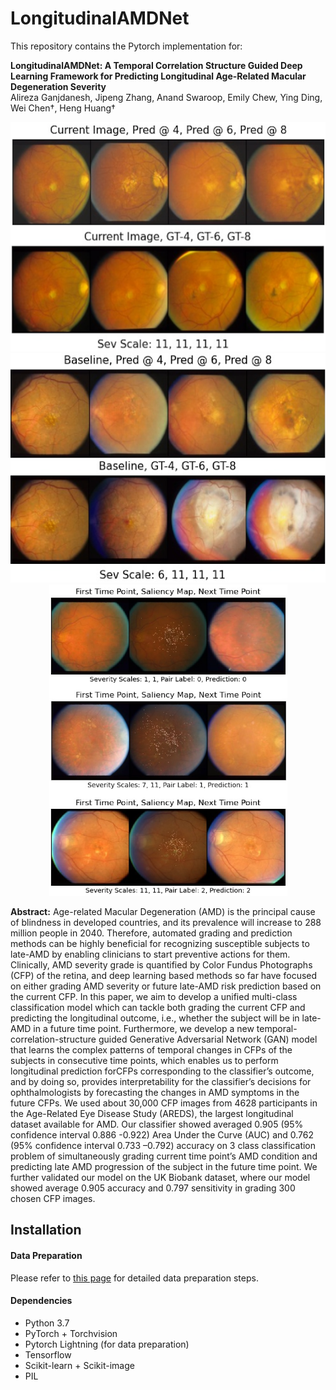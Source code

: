# LongitudinalAMDNet

This repository contains the Pytorch implementation for:

**LongitudinalAMDNet: A Temporal Correlation Structure Guided Deep Learning Framework for Predicting Longitudinal Age-Related Macular Degeneration Severity**<br/>Alireza Ganjdanesh, Jipeng Zhang, Anand Swaroop, Emily Chew, Ying Ding, Wei Chen&dagger;, Heng Huang&dagger;

<div align="center">
    <img style="display: inline" src=./Figures/LongitudinalPred.png width = '586px' height = '367px'>
    <img style="display: inline" src=./Figures/ProgressedMainText1.png width = '586px' height = '367px'>
</div>
<div align="center">
    <img style="display: inline" src=./Figures/saliency.png width = '381px' height = '498px'>
</div>

**Abstract:** Age-related  Macular  Degeneration  (AMD)  is  the  principal  cause  of  blindness  in  developed countries, and  its  prevalence  will  increase to  288 million  people  in  2040.  Therefore,  automated grading and prediction methods can be highly beneficial for recognizing susceptible subjects to late-AMD  by  enabling  clinicians to  start  preventive  actions  for  them.  Clinically,  AMD  severity grade  is  quantified  by  Color  Fundus  Photographs  (CFP)  of  the  retina,  and  deep  learning  based methods so far have focused on either grading AMD severity or future late-AMD risk prediction based  on  the  current  CFP. In  this  paper, we aim  to  develop  a  unified multi-class  classification model which can tackle both grading the current CFP and predicting the longitudinal outcome, i.e., whether the subject will be in late-AMD in a future time point. Furthermore, we develop a new temporal-correlation-structure guided Generative Adversarial Network (GAN) model that learns the complex patterns of temporal changes in CFPs of the subjects in consecutive time points, which enables us to perform longitudinal prediction forCFPs corresponding to the classifier’s outcome, and  by  doing  so,  provides interpretability for the classifier’s decisions for  ophthalmologists by forecasting the changes in AMD symptoms in the future CFPs. We used about 30,000 CFP images from 4628 participants in the Age-Related Eye Disease Study (AREDS), the largest longitudinal dataset available for AMD. Our classifier showed averaged 0.905 (95% confidence interval 0.886 -0.922) Area Under the Curve (AUC) and 0.762 (95% confidence interval 0.733 –0.792) accuracy on 3 class classification problem of simultaneously grading current time point’s AMD condition and predicting late AMD progression of the subject in the future time point. We further validated our model on the UK Biobank dataset, where our model showed average 0.905 accuracy and 0.797 sensitivity in grading 300 chosen CFP images.

## Installation

#### Data Preparation
Please refer to [this page]() for detailed data preparation steps.

#### Dependencies
- Python 3.7 
- PyTorch + Torchvision
- Pytorch Lightning (for data preparation)
- Tensorflow
- Scikit-learn + Scikit-image
- PIL
